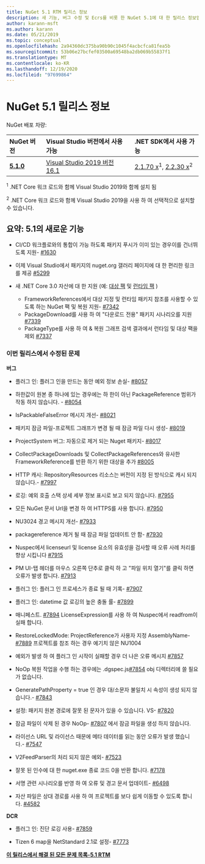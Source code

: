 ```yaml
---
title: NuGet 5.1 RTM 릴리스 정보
description: 새 기능, 버그 수정 및 Ecrs를 비롯 한 NuGet 5.1에 대 한 릴리스 정보입니다.
author: karann-msft
ms.author: karann
ms.date: 05/21/2019
ms.topic: conceptual
ms.openlocfilehash: 2a94360dc375ba90b90c1045f4acbcfca81fea5b
ms.sourcegitcommit: 53b06e27bcfef03500a69548ba2db069b55837f1
ms.translationtype: MT
ms.contentlocale: ko-KR
ms.lasthandoff: 12/19/2020
ms.locfileid: "97699864"
---
```

# <a name="nuget-51-release-notes"></a>NuGet 5.1 릴리스 정보

NuGet 배포 차량:

| NuGet 버전 | Visual Studio 버전에서 사용 가능| .NET SDK에서 사용 가능|
|:---|:---|:---|
| [**5.1.0**](https://nuget.org/downloads) | [Visual Studio 2019 버전 16.1](https://visualstudio.microsoft.com/downloads/) | [2.1.70 x](https://dotnet.microsoft.com/download/dotnet-core/2.1)<sup>1</sup>, [2.2.30 x](https://dotnet.microsoft.com/download/dotnet-core/2.2)<sup>2</sup> |

<sup>1</sup> .NET Core 워크 로드와 함께 Visual Studio 2019와 함께 설치 됨 

<sup>2</sup> .NET Core 워크 로드와 함께 Visual Studio 2019을 사용 하 여 선택적으로 설치할 수 있습니다.

## <a name="summary-whats-new-in-51"></a>요약: 5.1의 새로운 기능

* CI/CD 워크플로와의 통합이 가능 하도록 패키지 푸시가 이미 있는 경우이를 건너뛰도록 지원- [#1630](https://github.com/NuGet/Home/issues/1630#issuecomment-483461100)

* 이제 Visual Studio에서 패키지의 nuget.org 갤러리 페이지에 대 한 편리한 링크를 제공 [#5299](https://github.com/NuGet/Home/issues/5299#issuecomment-494458510)

* 새 .NET Core 3.0 자산에 대 한 지원 (예: [대상 팩](https://github.com/dotnet/cli/issues/10006) 및 [런타임 팩](https://github.com/dotnet/cli/issues/10007) )
  * FrameworkReferences에서 대상 지정 및 런타임 패키지 참조를 사용할 수 있도록 하는 NuGet 팩 및 복원 지원- [#7342](https://github.com/NuGet/Home/issues/7342)
  * PackageDownload를 사용 하 여 "다운로드 전용" 패키지 시나리오를 지원 [#7339](https://github.com/NuGet/Home/issues/7339)
  * PackageType를 사용 하 여 & 복원 그래프 검색 결과에서 런타임 및 대상 팩을 제외 [#7337](https://github.com/NuGet/Home/issues/7337)

### <a name="issues-fixed-in-this-release"></a>이번 릴리스에서 수정된 문제

**버그**

* 플러그 인: 플러그 인을 만드는 동안 예외 정보 손실- [#8057](https://github.com/NuGet/Home/issues/8057)

* 하한값이 원본 중 하나에 있는 경우에는 하 한이 아닌 PackageReference 범위가 작동 하지 않습니다. - [#8054](https://github.com/NuGet/Home/issues/8054)

* IsPackableFalseError 메시지 개선- [#8021](https://github.com/NuGet/Home/issues/8021)

* 패키지 잠금 파일-프로젝트 그래프가 변경 될 때 잠금 파일 다시 생성- [#8019](https://github.com/NuGet/Home/issues/8019)

* ProjectSystem 버그: 자동으로 제거 되는 Nuget 패키지- [#8017](https://github.com/NuGet/Home/issues/8017)

* CollectPackageDownloads 및 CollectPackageReferences와 유사한 FrameworkReference를 반환 하기 위한 대상을 추가 [#8005](https://github.com/NuGet/Home/issues/8005)

* HTTP 캐시: RepositoryResources 리소스는 버전이 지정 된 방식으로 캐시 되지 않습니다.- [#7997](https://github.com/NuGet/Home/issues/7997)

* 로깅: 예외 호출 스택 상세 세부 정보 표시로 보고 되지 않습니다. [#7955](https://github.com/NuGet/Home/issues/7955)

* 모든 NuGet 문서 Url을 변경 하 여 HTTPS를 사용 합니다. [#7950](https://github.com/NuGet/Home/issues/7950)

* NU3024 경고 메시지 개선- [#7933](https://github.com/NuGet/Home/issues/7933)

* packagereference 제거 될 때 잠금 파일 업데이트 안 함- [#7930](https://github.com/NuGet/Home/issues/7930)

* Nuspec에서 licenseurl 및 license 요소의 유효성을 검사할 때 오류 사례 처리를 향상 시킵니다 [#7915](https://github.com/NuGet/Home/issues/7915)

* PM UI-탭 헤더를 마우스 오른쪽 단추로 클릭 하 고 "파일 위치 열기"를 클릭 하면 오류가 발생 합니다. [#7913](https://github.com/NuGet/Home/issues/7913)

* 플러그 인: 플러그 인 프로세스가 종료 될 때 기록- [#7907](https://github.com/NuGet/Home/issues/7907)

* 플러그 인: datetime 값 로깅의 높은 충돌 률- [#7899](https://github.com/NuGet/Home/issues/7899)

* 매니페스트. [#7894](https://github.com/NuGet/Home/issues/7894) LicenseExpression를 사용 하 여 Nuspec에서 readfrom이 실패 합니다.

* RestoreLockedMode: ProjectReference가 사용자 지정 AssemblyName- [#7889](https://github.com/NuGet/Home/issues/7889) 프로젝트를 참조 하는 경우 예기치 않은 NU1004

* 예외가 발생 하 여 플러그 인 시작이 실패할 경우 더 나은 오류 메시지 [#7857](https://github.com/NuGet/Home/issues/7857)

* NoOp 복원 작업을 수행 하는 경우에는 .dgspec.js[#7854](https://github.com/NuGet/Home/issues/7854) obj 디렉터리에 쓸 필요가 없습니다.

* GeneratePathProperty = true 인 경우 대/소문자 불일치 시 속성이 생성 되지 않습니다.- [#7843](https://github.com/NuGet/Home/issues/7843)

* 설정: 패키지 원본 경로에 잘못 된 문자가 있을 수 있습니다. VS- [#7820](https://github.com/NuGet/Home/issues/7820)

* 잠금 파일이 삭제 된 경우 NoOp- [#7807](https://github.com/NuGet/Home/issues/7807) 에서 잠금 파일을 생성 하지 않습니다.

* 라이선스 URL 및 라이선스 때문에 메타 데이터를 읽는 동안 오류가 발생 했습니다.- [#7547](https://github.com/NuGet/Home/issues/7547)

* V2FeedParser의 처리 되지 않은 예외- [#7523](https://github.com/NuGet/Home/issues/7523)

* 잘못 된 인수에 대 한 nuget.exe 종료 코드 0을 반환 합니다. [#7178](https://github.com/NuGet/Home/issues/7178)

* 서명 관련 시나리오를 반영 하 여 오류 및 경고 문서 업데이트- [#6498](https://github.com/NuGet/Home/issues/6498)

* 자산 파일은 상대 경로를 사용 하 여 프로젝트를 보다 쉽게 이동할 수 있도록 합니다. [#4582](https://github.com/NuGet/Home/issues/4582)

**DCR**

* 플러그 인: 진단 로깅 사용- [#7859](https://github.com/NuGet/Home/issues/7859)

* Tizen 6 map을 NetStandard 2.1로 설정- [#7773](https://github.com/NuGet/Home/issues/7773)

**[이 릴리스에서 해결 된 모든 문제 목록-5.1 RTM](https://github.com/nuget/home/issues?q=is%3Aissue+is%3Aclosed+milestone%3A%225.1")**
